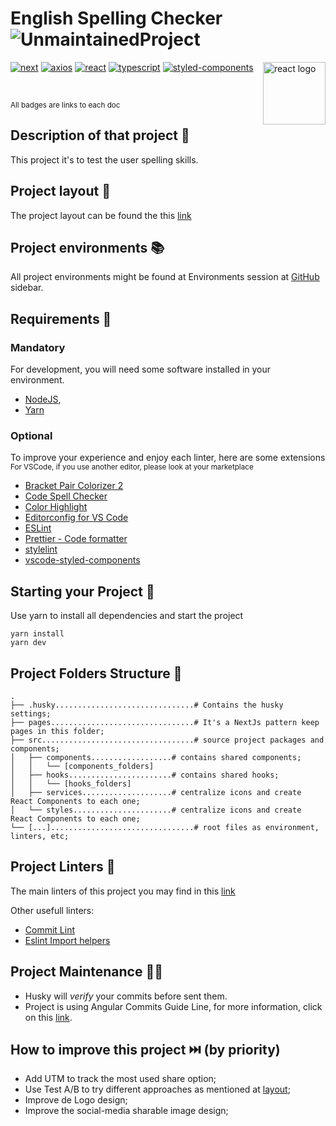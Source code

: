 # English Spelling Checker ![UnmaintainedProject](http://unmaintained.tech/badge.svg)

<Img src="https://upload.wikimedia.org/wikipedia/commons/thumb/a/a7/React-icon.svg/220px-React-icon.svg.png" alt="react logo" height="100px" align="right" />

[![next](https://img.shields.io/badge/next-12.1.6-%23FFFFFF?logo=Next.js)](https://nextjs.org/)
[![axios](https://img.shields.io/badge/axios-%5E0.27.2-%235A29E4)](https://axios-http.com/)
[![react](https://img.shields.io/badge/react-18.1.0-blue?logo=React)](https://reactjs.org/)
[![typescript](https://img.shields.io/badge/typescript-4.6.4-blue?logo=Typescript)](https://www.typescriptlang.org/)
[![styled-components](https://img.shields.io/badge/styled--components-%5E5.3.5-ff69b4?logo=styled-components)](https://styled-components.com/)

</br>

<small>All badges are links to each doc</small>

## Description of that project 📖

This project it's to test the user spelling skills.</br>

## Project layout 📜

The project layout can be found the this [link](https://www.figma.com/file/JrEhup3mslJ4ob0fFIImB3/EnglishSpellingChecker?node-id=201%3A184)

## Project environments 📚

All project environments might be found at Environments session at [GitHub](https://github.com/GuiMoraesDev/english-spelling-checker) sidebar.

## Requirements 🛑

### Mandatory

For development, you will need some software installed in your environment.

- [NodeJS](https://nodejs.org/en/download/),
- [Yarn](https://classic.yarnpkg.com/en/docs/install/#debian-stable)

### Optional

To improve your experience and enjoy each linter, here are some extensions </br>
<small>For VSCode, if you use another editor, please look at your marketplace</small>

- [Bracket Pair Colorizer 2](https://marketplace.visualstudio.com/items?itemName=CoenraadS.bracket-pair-colorizer-2)
- [Code Spell Checker](https://marketplace.visualstudio.com/items?itemName=streetsidesoftware.code-spell-checker)
- [Color Highlight](https://marketplace.visualstudio.com/items?itemName=naumovs.color-highlight)
- [Editorconfig for VS Code](https://marketplace.visualstudio.com/items?itemName=EditorConfig.EditorConfig)
- [ESLint](https://marketplace.visualstudio.com/items?itemName=dbaeumer.vscode-eslint)
- [Prettier - Code formatter](https://marketplace.visualstudio.com/items?itemName=esbenp.prettier-vscode)
- [stylelint](https://marketplace.visualstudio.com/items?itemName=stylelint.vscode-stylelint)
- [vscode-styled-components](https://marketplace.visualstudio.com/items?itemName=jpoissonnier.vscode-styled-components)

## Starting your Project 🧰

Use yarn to install all dependencies and start the project

```batch
yarn install
yarn dev
```

## Project Folders Structure 👷

```code
.
├── .husky...............................# Contains the husky settings;
├── pages................................# It's a NextJs pattern keep pages in this folder;
├── src..................................# source project packages and components;
│   ├── components..................# contains shared components;
│   │   └── [components_folders]
│   ├── hooks.......................# contains shared hooks;
│   │   └── [hooks_folders]
│   ├── services....................# centralize icons and create React Components to each one;
│   └── styles......................# centralize icons and create React Components to each one;
└── [...]................................# root files as environment, linters, etc;
```

## Project Linters 🧹

The main linters of this project you may find in this [link](https://nextjs.org/docs/basic-features/eslint)

Other usefull linters:

- [Commit Lint](https://github.com/conventional-changelog/commitlint)
- [Eslint Import helpers](https://github.com/Tibfib/eslint-plugin-import-helpers)

## Project Maintenance 👨‍🔧

- Husky will _verify_ your commits before sent them.
- Project is using Angular Commits Guide Line, for more information, click on this [link](https://github.com/angular/angular/blob/master/CONTRIBUTING.md#-commit-message-format).

## How to improve this project ⏭️ (by priority)

- Add UTM to track the most used share option;
- Use Test A/B to try different approaches as mentioned at [layout](https://www.figma.com/file/JrEhup3mslJ4ob0fFIImB3/EnglishSpellingChecker?node-id=201%3A184);
- Improve de Logo design;
- Improve the social-media sharable image design;
